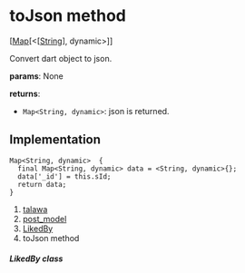
<div>

# toJson method

</div>


[[Map](https://api.flutter.dev/flutter/dart-core/Map-class.html)[\<[[String](https://api.flutter.dev/flutter/dart-core/String-class.html)],
dynamic\>]]




Convert dart object to json.

**params**: None

**returns**:

-   `Map<String, dynamic>`: json is returned.



## Implementation

``` language-dart
Map<String, dynamic>  {
  final Map<String, dynamic> data = <String, dynamic>{};
  data['_id'] = this.sId;
  return data;
}
```







1.  [talawa](../../index.html)
2.  [post_model](../../models_post_post_model/)
3.  [LikedBy](../../models_post_post_model/LikedBy-class.html)
4.  toJson method

##### LikedBy class








